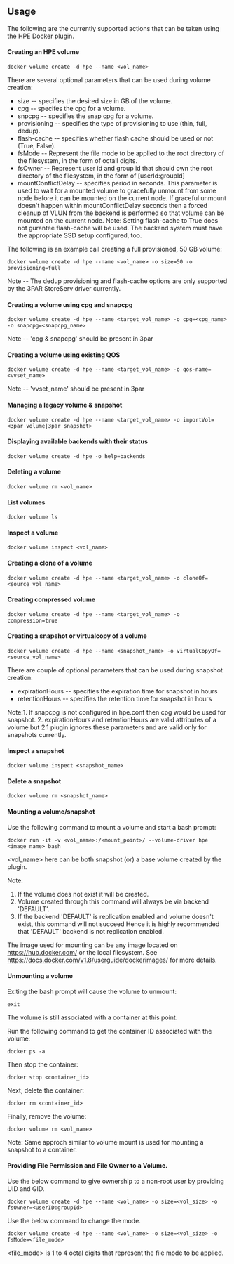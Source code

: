 ## Usage
The following are the currently supported actions that can be taken using the HPE Docker plugin.

#### Creating an HPE volume

```
docker volume create -d hpe --name <vol_name>
```

There are several optional parameters that can be used during volume creation:

- size -- specifies the desired size in GB of the volume.
- cpg -- specifes the cpg for a volume.
- snpcpg -- specifies the snap cpg for a volume.
- provisioning -- specifies the type of provisioning to use (thin, full, dedup).
- flash-cache -- specifies whether flash cache should be used or not (True, False).
- fsMode -- Represent the file mode to be applied to the root directory of the filesystem, in the form of octall digits.
- fsOwner -- Represent user id and group id that should own the root directory of the filesystem,
in the form of [userId:groupId]
- mountConflictDelay -- specifies period in seconds. This parameter is used to wait for a
mounted volume to gracefully unmount from some node before it can be mounted on the current
node. If graceful unmount doesn't happen within mountConflictDelay seconds then a forced
cleanup of VLUN from the backend is performed so that volume can be mounted on the current
node.
Note: Setting flash-cache to True does not gurantee flash-cache will be used. The backend system
must have the appropriate SSD setup configured, too.

The following is an example call creating a full provisioned, 50 GB volume:

```
docker volume create -d hpe --name <vol_name> -o size=50 -o provisioning=full
```

Note -- The dedup provisioning and flash-cache options are only supported by the
3PAR StoreServ driver currently.


#### Creating a volume using cpg and snapcpg

```
docker volume create -d hpe --name <target_vol_name> -o cpg=<cpg_name> -o snapcpg=<snapcpg_name>
```
Note -- 'cpg & snapcpg' should be present in 3par


#### Creating a volume using existing QOS

```
docker volume create -d hpe --name <target_vol_name> -o qos-name=<vvset_name>
```
Note -- 'vvset_name' should be present in 3par

#### Managing a legacy volume & snapshot

```
docker volume create -d hpe --name <target_vol_name> -o importVol=<3par_volume|3par_snapshot>
```

#### Displaying available backends with their status

```
docker volume create -d hpe -o help=backends
```

#### Deleting a volume

```
docker volume rm <vol_name>
```

#### List volumes

```
docker volume ls
```

#### Inspect a volume

```
docker volume inspect <vol_name>
```

#### Creating a clone of a volume

```
docker volume create -d hpe --name <target_vol_name> -o cloneOf=<source_vol_name>
```
#### Creating compressed volume

```
docker volume create -d hpe --name <target_vol_name> -o compression=true
```


#### Creating a snapshot or virtualcopy of a volume

```
docker volume create -d hpe --name <snapshot_name> -o virtualCopyOf=<source_vol_name>
```
There are couple of optional parameters that can be used during snapshot creation:
- expirationHours -- specifies the expiration time for snapshot in hours
- retentionHours  -- specifies the retention time for snapshot in hours

Note:1. If snapcpg is not configured in hpe.conf then cpg would be used for snapshot.
     2. expirationHours and retentionHours are valid attributes of a volume but 2.1
        plugin ignores these parameters and are valid only for snapshots currently.

#### Inspect a snapshot

```
docker volume inspect <snapshot_name>
```

#### Delete a snapshot

```
docker volume rm <snapshot_name>
```

#### Mounting a volume/snapshot

Use the following command to mount a volume and start a bash prompt:

```
docker run -it -v <vol_name>:/<mount_point>/ --volume-driver hpe <image_name> bash
```

<vol_name> here can be both snapshot (or) a base volume created by the plugin.

Note:
1. If the volume does not exist it will be created.
2. Volume created through this command will always be via backend 'DEFAULT'.
3. If the backend 'DEFAULT' is replication enabled and volume doesn't exist, this command will not succeed
   Hence it is highly recommended that 'DEFAULT' backend is not replication enabled.

The image used for mounting can be any image located on https://hub.docker.com/ or
the local filesystem. See https://docs.docker.com/v1.8/userguide/dockerimages/
for more details. 

#### Unmounting a volume

Exiting the bash prompt will cause the volume to unmount:

```
exit
```

The volume is still associated with a container at this point.

Run the following command to get the container ID associated with the volume:

```
docker ps -a
```

Then stop the container:

```
docker stop <container_id>
```

Next, delete the container:

```
docker rm <container_id>
```

Finally, remove the volume:

```
docker volume rm <vol_name>
```

Note: Same approch similar to volume mount is used for mounting a snapshot to a container.

#### Providing File Permission and File Owner to a Volume.

Use the below command to give ownership to a non-root user by providing UID and GID.
````
docker volume create -d hpe --name <vol_name> -o size=<vol_size> -o fsOwner=<userID:groupId>
````

Use the below command to change the mode.
````
docker volume create -d hpe --name <vol_name> -o size=<vol_size> -o fsMode=<file_mode>
````
<file_mode> is 1 to 4 octal digits that represent the file mode to be applied.
